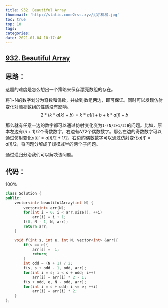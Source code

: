 ```yaml
---
title: 932. Beautiful Array
thumbnail: 'http://static.come2rss.xyz/尼尔机械.jpg'
toc: true
top: 10
tags:
categories:
date: 2021-01-04 10:17:46
---
```





## [932. Beautiful Array](https://leetcode-cn.com/problems/beautiful-array/)

## 思路：

这题的难度是怎么想出一个策略来保存漂亮数组的存在。<!-- more -->

将1~N的数字划分为奇数和偶数，并放到数组两边，即可保证。同时可以发现仿射变化对漂亮数组的性质没有影响。
$$
2 *(k *  a[k] + b) =  k *  a[i] + b + k *  a[j] + b
$$


那么就有任意一边的数字都可以通过仿射变化变为`1-(N/2+1/2)`的问题。比如，原本左边有$(n + 1) / 2$个奇数数字，右边有$N/2$个偶数数字。那么左边的奇数数字可以通过仿射变化$a[i]'= a[i]/2 + 1/2$，右边的偶数数字可以通过仿射变化$a[i]'= a[i]/2$，将问题分解成了规模减半的两个子问题。

通过递归分治我们可以解决该问题。

## 代码：

100%

```c++
class Solution {
public:
    vector<int> beautifulArray(int N) {
        vector<int> arr(N);
        for(int i = 0; i < arr.size(); ++i)
            arr[i] = i + 1;
        f(0, N - 1, N, arr);
        return arr;
    }

    void f(int s, int e, int N, vector<int> &arr){
        if(s == e){
            arr[s] =  1;
            return;
        }
        int odd = (N + 1) / 2;
        f(s, s + odd - 1, odd, arr);
        for(int i = s; i < s + odd; i++)
            arr[i] = arr[i] * 2 - 1;
        f(s + odd, e, N - odd, arr);
        for(int i = s + odd; i <= e; ++i)
            arr[i] = arr[i] * 2;
    }
};
```